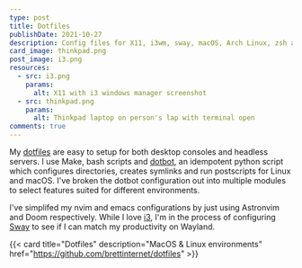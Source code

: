 ```yaml
---
type: post
title: Dotfiles
publishDate: 2021-10-27
description: Config files for X11, i3wm, sway, macOS, Arch Linux, zsh and bash
card_image: thinkpad.png
post_image: i3.png
resources:
  - src: i3.png
    params:
      alt: X11 with i3 windows manager screenshot
  - src: thinkpad.png
    params:
      alt: Thinkpad laptop on person's lap with terminal open
comments: true
---
```


My [dotfiles](https://github.com/brettinternet/dotfiles) are easy to setup for
both desktop consoles and headless servers. I use Make, bash scripts and
[dotbot](https://github.com/anishathalye/dotbot), an idempotent python script
which configures directories, creates symlinks and run postscripts for Linux and
macOS. I've broken the dotbot configuration out into multiple modules to select
features suited for different environments.

I've simplifed my nvim and emacs configurations by just using Astronvim and Doom
respectively. While I love [i3](https://i3wm.org/), I'm in the process of
configuring [Sway](https://swaywm.org/) to see if I can match my productivity on
Wayland.

{{< card
title="Dotfiles"
description="MacOS & Linux environments"
href="https://github.com/brettinternet/dotfiles" >}}
